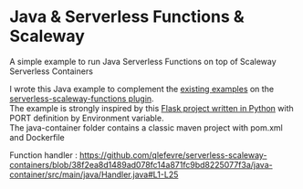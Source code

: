 # Java & Serverless Functions & Scaleway

A simple example to run Java Serverless Functions on top of Scaleway Serverless Containers

I wrote this Java example to complement the [existing examples](https://github.com/scaleway/serverless-scaleway-functions/tree/master/examples) on the [serverless-scaleway-functions plugin](https://github.com/scaleway/serverless-scaleway-functions).  
The example is strongly inspired by this [Flask project written in Python](https://github.com/scaleway/serverless-scaleway-functions/tree/master/examples/container) with PORT definition by Environment variable.  
The java-container folder contains a classic maven project with pom.xml and Dockerfile

Function handler :
https://github.com/qlefevre/serverless-scaleway-containers/blob/38f2ea8d1489ad078fc14a871fc9bd8225077f3a/java-container/src/main/java/Handler.java#L1-L25
